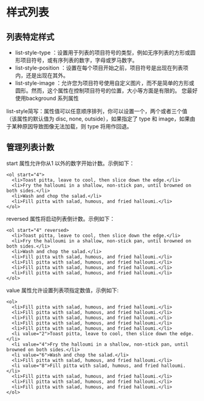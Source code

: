 # 样式列表

## 列表特定样式
* list-style-type ：设置用于列表的项目符号的类型，例如无序列表的方形或圆形项目符号，或有序列表的数字，字母或罗马数字。
* list-style-position ：设置在每个项目开始之前，项目符号是出现在列表项内，还是出现在其外。
* list-style-image ：允许您为项目符号使用自定义图片，而不是简单的方形或圆形。然而，这个属性在控制项目符号的位置，大小等方面是有限的。 您最好使用background 系列属性

list-style简写：属性值可以任意顺序排列，你可以设置一个，两个或者三个值（该属性的默认值为 disc, none, outside），如果指定了 type 和 image，如果由于某种原因导致图像无法加载，则 type 将用作回退。


## 管理列表计数

start 属性允许你从1 以外的数字开始计数。示例如下：
```
<ol start="4">
  <li>Toast pitta, leave to cool, then slice down the edge.</li>
  <li>Fry the halloumi in a shallow, non-stick pan, until browned on both sides.</li>
  <li>Wash and chop the salad.</li>
  <li>Fill pitta with salad, humous, and fried halloumi.</li>
</ol>
```


reversed 属性将启动列表倒计数。示例如下：
```
<ol start="4" reversed>
  <li>Toast pitta, leave to cool, then slice down the edge.</li>
  <li>Fry the halloumi in a shallow, non-stick pan, until browned on both sides.</li>
  <li>Wash and chop the salad.</li>
  <li>Fill pitta with salad, humous, and fried halloumi.</li>
  <li>Fill pitta with salad, humous, and fried halloumi.</li>
  <li>Fill pitta with salad, humous, and fried halloumi.</li>
  <li>Fill pitta with salad, humous, and fried halloumi.</li>
</ol>
```

value 属性允许设置列表项指定数值，示例如下:
```
<ol>
  <li>Fill pitta with salad, humous, and fried halloumi.</li>
  <li>Fill pitta with salad, humous, and fried halloumi.</li>
  <li>Fill pitta with salad, humous, and fried halloumi.</li>
  <li>Fill pitta with salad, humous, and fried halloumi.</li>
  <li>Fill pitta with salad, humous, and fried halloumi.</li>
  <li value="2">Toast pitta, leave to cool, then slice down the edge.</li>
  <li value="4">Fry the halloumi in a shallow, non-stick pan, until browned on both sides.</li>
  <li value="6">Wash and chop the salad.</li>
  <li>Fill pitta with salad, humous, and fried halloumi.</li>
  <li value="8">Fill pitta with salad, humous, and fried halloumi.</li>
  <li>Fill pitta with salad, humous, and fried halloumi.</li>
  <li>Fill pitta with salad, humous, and fried halloumi.</li>
  <li>Fill pitta with salad, humous, and fried halloumi.</li>
</ol>
```